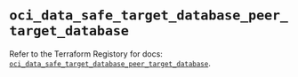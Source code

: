 # `oci_data_safe_target_database_peer_target_database`

Refer to the Terraform Registory for docs: [`oci_data_safe_target_database_peer_target_database`](https://registry.terraform.io/providers/oracle/oci/6.18.0/docs/resources/data_safe_target_database_peer_target_database).
